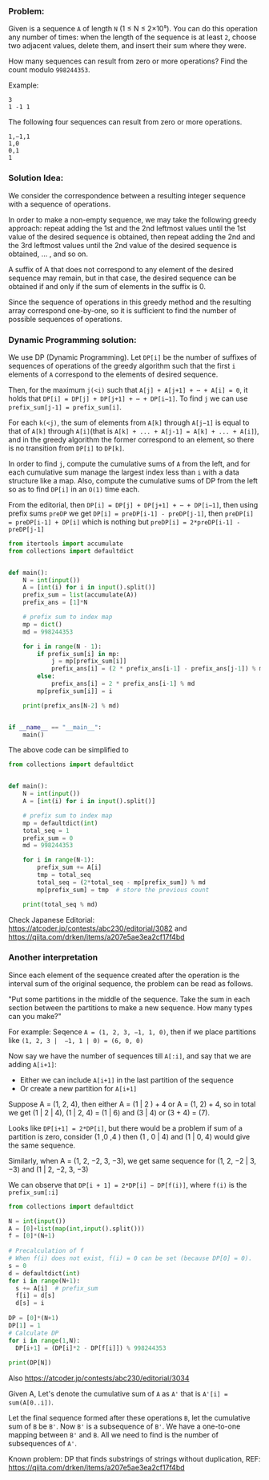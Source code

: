### Problem: 

Given is a sequence `A` of length `N` (1 ≤ N ≤ 2×10⁵). You can do this operation any number of times: when the length of the sequence is at least `2`, choose two adjacent values, delete them, and insert their sum where they were. 

How many sequences can result from zero or more operations? Find the count modulo `998244353`.


Example:

```
3
1 -1 1
```

The following four sequences can result from zero or more operations.

```
1,−1,1
1,0
0,1
1
```

### Solution Idea:

We consider the correspondence between a resulting integer sequence with a sequence of operations. 

In order to make a non-empty sequence, we may take the following greedy approach: repeat adding the 1st and the 2nd leftmost values until the 1st value of the desired sequence is obtained, then repeat adding the 2nd and the 3rd leftmost values until the 2nd value of the desired sequence is obtained, ... , and so on. 

A suffix of A that does not correspond to any element of the desired sequence may remain, but in that case, the desired sequence can be obtained if and only if the sum of elements in the suffix is 0. 

Since the sequence of operations in this greedy method and the resulting array correspond one-by-one, so it is sufficient to find the number of possible sequences of operations.

### Dynamic Programming solution:

We use DP (Dynamic Programming). Let `DP[i]` be the number of suffixes of sequences of operations of the greedy algorithm such that the first `i` elements of `A` correspond to the elements of desired sequence. 

Then, for the maximum `j(<i)` such that `A[j] + A[j+1] + ⋯ + A[i] = 0`, it holds that `DP[i] = DP[j] + DP[j+1] + ⋯ + DP[i−1]`. To find `j` we can use `prefix_sum[j-1] = prefix_sum[i]`.

For each `k(<j)`, the sum of elements from `A[k]` through `A[j−1]` is equal to that of `A[k]` through `A[i]`(that is `A[k] + ... + A[j-1] = A[k] + ... + A[i]`), and in the greedy algorithm the former correspond to an element, so there is no transition from `DP[i]` to `DP[k]`.

In order to find `j`, compute the cumulative sums of `A` from the left, and for each cumulative sum manage the largest index less than `i` with a data structure like a map. Also, compute the cumulative sums of DP from the left so as to find `DP[i]` in an `O(1)` time each.


From the editorial, then `DP[i] = DP[j] + DP[j+1] + ⋯ + DP[i−1]`, then using prefix sums `preDP` we get `DP[i] = preDP[i-1] - preDP[j-1]`, then `preDP[i] = preDP[i-1] + DP[i]` which is nothing but `preDP[i] = 2*preDP[i-1] - preDP[j-1]`

```python
from itertools import accumulate
from collections import defaultdict


def main():
    N = int(input())
    A = [int(i) for i in input().split()]
    prefix_sum = list(accumulate(A))
    prefix_ans = [1]*N

    # prefix sum to index map
    mp = dict()
    md = 998244353

    for i in range(N - 1):
        if prefix_sum[i] in mp:
            j = mp[prefix_sum[i]]
            prefix_ans[i] = (2 * prefix_ans[i-1] - prefix_ans[j-1]) % md
        else:
            prefix_ans[i] = 2 * prefix_ans[i-1] % md
        mp[prefix_sum[i]] = i

    print(prefix_ans[N-2] % md)


if __name__ == "__main__":
    main()
```

The above code can be simplified to


```python
from collections import defaultdict


def main():
    N = int(input())
    A = [int(i) for i in input().split()]

    # prefix sum to index map
    mp = defaultdict(int)
    total_seq = 1
    prefix_sum = 0
    md = 998244353

    for i in range(N-1):
        prefix_sum += A[i]
        tmp = total_seq
        total_seq = (2*total_seq - mp[prefix_sum]) % md
        mp[prefix_sum] = tmp  # store the previous count

    print(total_seq % md)
```

Check Japanese Editorial: https://atcoder.jp/contests/abc230/editorial/3082 and https://qiita.com/drken/items/a207e5ae3ea2cf17f4bd

### Another interpretation

Since each element of the sequence created after the operation is the interval sum of the original sequence, the problem can be read as follows.

"Put some partitions in the middle of the sequence. Take the sum in each section between the partitions to make a new sequence. How many types can you make?"

For example: Seqence `A = (1, 2, 3, −1, 1, 0)`, then if we place partitions like `(1, 2, 3 |  −1, 1 | 0) = (6, 0, 0)`

Now say we have the number of sequences till `A[:i]`, and say that we are adding `A[i+1]`:
* Either we can include `A[i+1]` in the last partition of the sequence
* Or create a new partition for `A[i+1]`

Suppose A = (1, 2, 4), then either A = (1 | 2 ) + 4 or A = (1, 2) + 4, so in total we get (1 | 2 | 4), (1 | 2, 4) = (1 | 6) and (3 | 4) or (3 + 4) = (7).

Looks like `DP[i+1] = 2*DP[i]`, but there would be a problem if sum of a partition is zero, consider (1 ,0 ,4 ) then (1 , 0 | 4) and (1 | 0, 4) would give the same sequence.

Similarly, when A = (1, 2, −2, 3, −3), we get same sequence for (1, 2, −2 | 3, −3) and (1 | 2, −2, 3, −3)

We can observe that `DP[i + 1] = 2*DP[i] − DP[f(i)]`, where `f(i)` is the `prefix_sum[:i]`

```python
from collections import defaultdict

N = int(input())
A = [0]+list(map(int,input().split()))
f = [0]*(N+1)
 
# Precalculation of f
# When f(i) does not exist, f(i) = 0 can be set (because DP[0] = 0).
s = 0
d = defaultdict(int)
for i in range(N+1):
  s += A[i]  # prefix_sum
  f[i] = d[s]
  d[s] = i
 
DP = [0]*(N+1)
DP[1] = 1
# Calculate DP
for i in range(1,N):
  DP[i+1] = (DP[i]*2 - DP[f[i]]) % 998244353
 
print(DP[N])
```

Also https://atcoder.jp/contests/abc230/editorial/3034

Given A, Let's denote the cumulative sum of `A` as `A'` that is `A'[i] = sum(A[0..i])`.

Let the final sequence formed after these operations `B`, let the cumulative sum of `B` be `B'`. Now `B'` is a subsequence of `B'`. We have a one-to-one mapping between `B'` and `B`. All we need to find is the number of subsequences of `A'`.

Known problem: DP that finds substrings of strings without duplication, REF: https://qiita.com/drken/items/a207e5ae3ea2cf17f4bd

